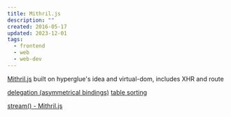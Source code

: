 ```yaml
---
title: Mithril.js
description: ""
created: 2016-05-17
updated: 2023-12-01
tags:
  - frontend
  - web
  - web-dev
---
```


[Mithril.js](http://mithril.js.org/index.html)
built on hyperglue's idea and virtual-dom, includes XHR and route

[delegation (asymmetrical bindings)](http://lhorie.github.io/mithril-blog/asymmetrical-data-bindings.html)
[table sorting](http://lhorie.github.io/mithril-blog/vanilla-table-sorting.html)

[stream() - Mithril.js](http://mithril.js.org/stream.html)
